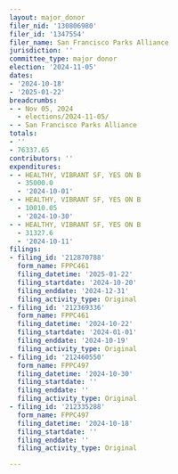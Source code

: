 ```yaml
---
layout: major_donor
filer_nid: '130806980'
filer_id: '1347554'
filer_name: San Francisco Parks Alliance
jurisdiction: ''
committee_type: major donor
election: '2024-11-05'
dates:
- '2024-10-18'
- '2025-01-22'
breadcrumbs:
- - Nov 05, 2024
  - elections/2024-11-05/
- - San Francisco Parks Alliance
totals:
- ''
- 76337.65
contributors: ''
expenditures:
- - HEALTHY, VIBRANT SF, YES ON B
  - 35000.0
  - '2024-10-01'
- - HEALTHY, VIBRANT SF, YES ON B
  - 10010.05
  - '2024-10-30'
- - HEALTHY, VIBRANT SF, YES ON B
  - 31327.6
  - '2024-10-11'
filings:
- filing_id: '212870788'
  form_name: FPPC461
  filing_datetime: '2025-01-22'
  filing_startdate: '2024-10-20'
  filing_enddate: '2024-12-31'
  filing_activity_type: Original
- filing_id: '212369336'
  form_name: FPPC461
  filing_datetime: '2024-10-22'
  filing_startdate: '2024-01-01'
  filing_enddate: '2024-10-19'
  filing_activity_type: Original
- filing_id: '212460550'
  form_name: FPPC497
  filing_datetime: '2024-10-30'
  filing_startdate: ''
  filing_enddate: ''
  filing_activity_type: Original
- filing_id: '212335288'
  form_name: FPPC497
  filing_datetime: '2024-10-18'
  filing_startdate: ''
  filing_enddate: ''
  filing_activity_type: Original

---
```


